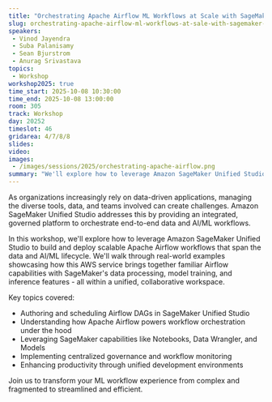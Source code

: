 ```yaml
---
title: "Orchestrating Apache Airflow ML Workflows at Scale with SageMaker Unified Studio"
slug: orchestrating-apache-airflow-ml-workflows-at-sale-with-sagemaker-unified-studio
speakers:
 - Vinod Jayendra
 - Suba Palanisamy
 - Sean Bjurstrom
 - Anurag Srivastava
topics:
 - Workshop
workshop2025: true
time_start: 2025-10-08 10:30:00
time_end: 2025-10-08 13:00:00
room: 305
track: Workshop
day: 20252
timeslot: 46
gridarea: 4/7/8/8 
slides:
video: 
images:
 - /images/sessions/2025/orchestrating-apache-airflow.png
summary: "We'll explore how to leverage Amazon SageMaker Unified Studio to build and deploy scalable Apache Airflow workflows that span the data and AI/ML lifecycle."
---
```


As organizations increasingly rely on data-driven applications, managing the diverse tools, data, and teams involved can create challenges. Amazon SageMaker Unified Studio addresses this by providing an integrated, governed platform to orchestrate end-to-end data and AI/ML workflows.

In this workshop, we'll explore how to leverage Amazon SageMaker Unified Studio to build and deploy scalable Apache Airflow workflows that span the data and AI/ML lifecycle. We'll walk through real-world examples showcasing how this AWS service brings together familiar Airflow capabilities with SageMaker's data processing, model training, and inference features - all within a unified, collaborative workspace.

Key topics covered:
* Authoring and scheduling Airflow DAGs in SageMaker Unified Studio
* Understanding how Apache Airflow powers workflow orchestration under the hood
* Leveraging SageMaker capabilities like Notebooks, Data Wrangler, and Models
* Implementing centralized governance and workflow monitoring
* Enhancing productivity through unified development environments

Join us to transform your ML workflow experience from complex and fragmented to streamlined and efficient.